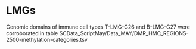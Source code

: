 # LMGs
Genomic domains of immune cell types
T-LMG-G26 and B-LMG-G27 were corroborated in table SCData_ScriptMay/Data_MAY/DMR_HMC_REGIONS-2500-methylation-categories.tsv
